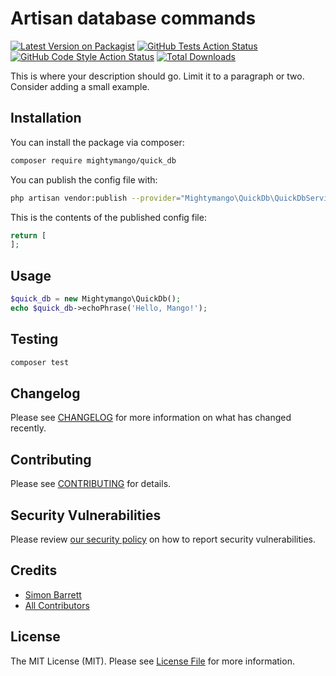 # Artisan database commands

[![Latest Version on Packagist](https://img.shields.io/packagist/v/mightymango/quick_db.svg?style=flat-square)](https://packagist.org/packages/mightymango/quick_db)
[![GitHub Tests Action Status](https://img.shields.io/github/workflow/status/mightymango/quick_db/run-tests?label=tests)](https://github.com/mightymango/quick_db/actions?query=workflow%3Arun-tests+branch%3Amaster)
[![GitHub Code Style Action Status](https://img.shields.io/github/workflow/status/mightymango/quick_db/Check%20&%20fix%20styling?label=code%20style)](https://github.com/mightymango/quick_db/actions?query=workflow%3A"Check+%26+fix+styling"+branch%3Amaster)
[![Total Downloads](https://img.shields.io/packagist/dt/mightymango/quick_db.svg?style=flat-square)](https://packagist.org/packages/mightymango/quick_db)

This is where your description should go. Limit it to a paragraph or two. Consider adding a small example.

## Installation

You can install the package via composer:

```bash
composer require mightymango/quick_db
```

You can publish the config file with:
```bash
php artisan vendor:publish --provider="Mightymango\QuickDb\QuickDbServiceProvider" --tag="config"
```

This is the contents of the published config file:

```php
return [
];
```

## Usage

```php
$quick_db = new Mightymango\QuickDb();
echo $quick_db->echoPhrase('Hello, Mango!');
```

## Testing

```bash
composer test
```

## Changelog

Please see [CHANGELOG](CHANGELOG.md) for more information on what has changed recently.

## Contributing

Please see [CONTRIBUTING](.github/CONTRIBUTING.md) for details.

## Security Vulnerabilities

Please review [our security policy](../../security/policy) on how to report security vulnerabilities.

## Credits

- [Simon Barrett](https://github.com/mightymango)
- [All Contributors](../../contributors)

## License

The MIT License (MIT). Please see [License File](LICENSE.md) for more information.
